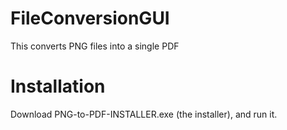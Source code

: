 # FileConversionGUI
This converts PNG files into a single PDF

# Installation
Download PNG-to-PDF-INSTALLER.exe (the installer), and run it.
